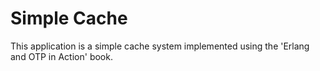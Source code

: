 # Simple Cache

This application is a simple cache system implemented using the 'Erlang and OTP in Action' book.
